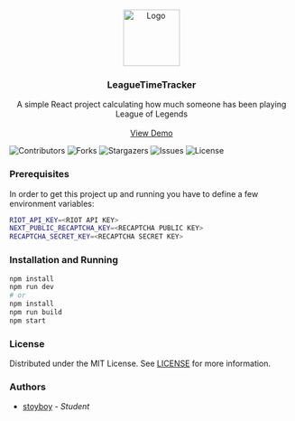 <br/>
<p align="center">
  <a href="https://github.com/stoyboy/leaguetimetracker">
    <img src="https://cdn.7tv.app/emote/60a3050fac2bcb20ef20fd9a/4x.webp" alt="Logo" width="100" height="100">
  </a>

  <h3 align="center">LeagueTimeTracker</h3>

  <p align="center">
    A simple React project calculating how much someone has been playing League of Legends
    <br/>
    <br/>
    <a href="https://github.com/stoyboy/leaguetimetracker">View Demo</a>
  </p>
</p>

![Contributors](https://img.shields.io/github/contributors/stoyboy/leaguetimetracker?color=dark-green) ![Forks](https://img.shields.io/github/forks/stoyboy/leaguetimetracker?style=social) ![Stargazers](https://img.shields.io/github/stars/stoyboy/leaguetimetracker?style=social) ![Issues](https://img.shields.io/github/issues/stoyboy/leaguetimetracker) ![License](https://img.shields.io/github/license/stoyboy/leaguetimetracker) 



### Prerequisites

In order to get this project up and running you have to define a few environment variables:
```bash
RIOT_API_KEY=<RIOT API KEY>
NEXT_PUBLIC_RECAPTCHA_KEY=<RECAPTCHA PUBLIC KEY>
RECAPTCHA_SECRET_KEY=<RECAPTCHA SECRET KEY>
```

### Installation and Running

```bash
npm install
npm run dev
# or
npm install
npm run build
npm start
```

### License

Distributed under the MIT License. See [LICENSE](https://github.com/stoyboy/leaguetimetracker/blob/main/LICENSE) for more information.

### Authors

* [stoyboy](https://github.com/stoyboy) - *Student*
